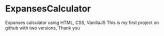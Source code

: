 # ExpansesCalculator
Expanses calculator using HTML, CSS, VanillaJS
This is my first project on github with two versions,
Thank you
